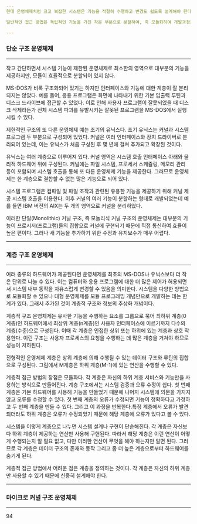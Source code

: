 ```yaml
---
현대 운영체제처럼 크고 복잡한 시스템은 기능을 적절히 수행하고 변경도 쉽도록 설계해야 한다. 시스템에 기능이 더 많이 추가되고, 관리할 장치(하드웨어)가 복잡해지고 다양한 형태를 요구하면서 운영체제의 규모도 커지고 있다.

일반적인 접근 방법은 독립적인 기능을 가진 작은 부분으로 분할하여, 즉 모듈화하여 개발과정을 단순화하고 체계화하여 오류 수정과 개발 기간을 단축하는 것이다. 모듈화는 잘 정의된 입력,출력,그리고 기능을 가진 시스템의 한 부분이 되어야 하며, 인터페이스는 쉬워야 한다. 단순한 인터페이스는 프로그래밍 작업이 원활하게 진행되게 도와주고 시스템의 기능을 향상시킬 수 있다. 

---
```

### 단순 구조 운영체제
---
작고 간단하면서 시스템 기능이 제한된 운영체제로 최소한의 영역으로 대부분의 기능을 제공하지만, 모듈이 효율적으로 분할되어 있지 않다.

MS-DOS가 비록 구조화되어 있기는 하지만 인터페이스와 기능에 대한 계층이 잘 분리되지는 않았다. 예를 들어, 응용 프로그램은 화면에 나타내기 위한 기본 입출력 루틴과 디스크 드라이브에 접근할 수 있었다. 이로 인해 사용자 프로그램이 잘못되었을 때 디스크 삭제라든가 전체 시스템 파괴를 유발시키는 잘못된 프로그램을 MS-DOS에서 실행시킬 수 있다. 

제한적인 구조의 또 다른 운영체제 예는 초기의 유닉스다. 초기 유닉스는 커널과 시스템 프로그램 두 부분으로 구성되어 있었다. 커널은 여러 인터페이스와 장치 드라이버로 분리되어 있는데, 이는 유닉스가 처음 구성된 후 몇 년에 걸쳐 추가되고 확장된 것이다.

유닉스는 여러 계층으로 이루어져 있다. 커널 영역은 시스템 호출 인터페이스 아래와 물리적 하드웨어 위에 구성된다. 커널에는 파일 시스템, 프로세서 스케쥴링, 메모리 관리 등이 포함되며 시스템 호출을 통해 또 다른 운영체제 기능을 제공한다. 그러므로 운영체제는 한 계층으로 결합할 수 없는 많은 기능으로 되어 있다.

시스템 프로그램은 컴파일 및 파일 조작과 관련된 유용한 기능을 제공하기 위해 커널 제공 시스템 호출을 이용한다. 이후 커널의 여러 기능이 분할하는 형태로 개발되었는데 예를 들면 IBM 버전의 AIX는 두 개의 영역으로 커널을 분리하였다. 

이러한 단일(Monolithic) 커널 구조, 즉 모놀리식 커널 구조의 운영체제는 대부분의 기능이 프로시저(프로그램)들의 집합으로 커널에 구현되기 때문에 직접 통신하여 효율이 높은 편이다. 그러나 새 기능을 추가하기 위한 수정과 유지보수가 매우 어렵다.

---
### 계층 구조 운영체제
---
여러 종류의 하드웨어가 제공된다면 운영체제를 최초의 MS-DOS나 유닉스보다 더 작은 단위로 나눌 수 있다. 이는 컴퓨터와 응용 프로그램에 대한 더 많은 제어가 허용되면서 시스템 내부 동작을 자유스럽게 변경할 수 있음을 의미한다. 시스템을 다양한 방법으로 모듈화할 수 있으나 대형 운영체제를 모듈 프로그래밍 개념만으로 개발하는 데는 한계가 있다. 그래서 추가된 것이 계층적 구조와 정보의 추상화 개념이다.

계층적 구조 운영체제는 유사한 기능을 수행하는 요소를 그룹으로 묶어 최하위 계층(0계층)인 하드웨어에서 최상위 계층(n계층)인 사용자 인터페이스에 이르기까지 다수의 계층(수준)으로 구성된다. 이때 각 계층은 인접한 상위 또는 하위에 있는 계층과 상호 작용한다. 이런 구조는 사용자 프로세스의 요청을 수행하는 데 많은 계층을 거쳐야 하므로 성능이 저하된다.

전형적인 운영체제 계층은 상위 계층에 의해 수행될 수 있는 데이터 구조와 루틴의 집합으로 구성된다. 그림에서 M게층은 하위 계층(M-1)에 있는 연산을 수행할 수 있다.

계층적 접근 방법의 장점은 모듈화다. 각 계층은 자신의 하위 계층 서비스와 기능만을 사용하는 방식으로 만들어진다. 계층 구조에서는 시스템 검증과 오류 수정이 쉽다. 첫 번째 계층은 기본 하드웨어를 사용해 기능을 만들었기 때문에 나머지 시스템에 의문을 가지지 않고 오류를 수정할 수 있다. 첫 번째 계층의 오류가 수정되면 기능이 정확하다고 가정하고 두 번째 계층을 만들 수 있다. 그리고 이 과정을 반복한다.특정 계층에서 오류가 발견되더라도 하위 계층은 오류가 수정되었기 때문에 해당 계층에 오류가 있다고 볼 수 있다.

시스템을 이렇게 계층으로 나누면 시스템 설계나 구현이 단순해진다. 각 계층은 자신보다 하위 계층이 제공하는 연산만 사용해 구현된다. 따라서 해당 계층은 이런 연산이 어떻게 수행되는지 알 필요 없고, 다만 이러한 연산이 무엇을 해야 하는지만 알면 된다. 그러므로 각 계층은 데이터 구조의 존재와 동작 그리고 좀 더 높은 계층으로부터 하드웨어를 숨기게 된다.

계층적 접근 방법에서 어려운 점은 계층을 정의하는 것이다. 각 계층은 자신의 하위 계층만 사용할 수 있기 때문에 신중히 설계해야 한다.

---
### 마이크로 커널 구조 운영체제
---
94






















